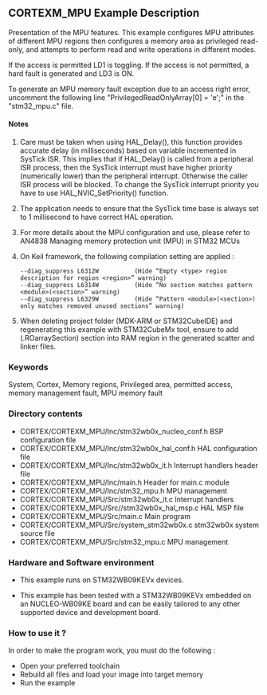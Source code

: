 ## <b>CORTEXM_MPU Example Description</b>

Presentation of the MPU features. This example configures MPU attributes of different
MPU regions then configures a memory area as privileged read-only, and attempts to
perform read and write operations in different modes.

If the access is permitted LD1 is toggling. If the access is not permitted, 
a hard fault is generated and LD3 is ON.

To generate an MPU memory fault exception due to an access right error, uncomment
the following line "PrivilegedReadOnlyArray[0] = 'e';" in the "stm32_mpu.c" file.

#### <b>Notes</b>

 1. Care must be taken when using HAL_Delay(), this function provides accurate delay (in milliseconds)
    based on variable incremented in SysTick ISR. This implies that if HAL_Delay() is called from
    a peripheral ISR process, then the SysTick interrupt must have higher priority (numerically lower)
    than the peripheral interrupt. Otherwise the caller ISR process will be blocked.
    To change the SysTick interrupt priority you have to use HAL_NVIC_SetPriority() function.

 2. The application needs to ensure that the SysTick time base is always set to 1 millisecond
    to have correct HAL operation.

 3. For more details about the MPU configuration and use, please refer to AN4838 Managing memory protection unit (MPU) in STM32 MCUs

 4. On Keil framework, the following compilation setting are applied :
    
        --diag_suppress L6312W          (Hide “Empty <type> region description for region <region>” warning)
        --diag_suppress L6314W          (Hide “No section matches pattern <module>(<section>” warning)
        --diag_suppress L6329W          (Hide “Pattern <module>(<section>) only matches removed unused sections” warning)

 5. When deleting project folder (MDK-ARM or STM32CubeIDE) and regenerating this example with STM32CubeMx tool,
    ensure to add (.ROarraySection) section into RAM region in the generated scatter and linker files.

### <b>Keywords</b>

System, Cortex, Memory regions, Privileged area, permitted access, memory management fault, MPU memory fault

### <b>Directory contents</b>

  - CORTEX/CORTEXM_MPU/Inc/stm32wb0x_nucleo_conf.h     BSP configuration file
  - CORTEX/CORTEXM_MPU/Inc/stm32wb0x_hal_conf.h    HAL configuration file
  - CORTEX/CORTEXM_MPU/Inc/stm32wb0x_it.h          Interrupt handlers header file
  - CORTEX/CORTEXM_MPU/Inc/main.h                  Header for main.c module
  - CORTEX/CORTEXM_MPU/Inc/stm32_mpu.h             MPU management
  - CORTEX/CORTEXM_MPU/Src/stm32wb0x_it.c          Interrupt handlers
  - CORTEX/CORTEXM_MPU/Src//stm32wb0x_hal_msp.c     HAL MSP file
  - CORTEX/CORTEXM_MPU/Src/main.c                  Main program
  - CORTEX/CORTEXM_MPU/Src/system_stm32wb0x.c      stm32wb0x system source file
  - CORTEX/CORTEXM_MPU/Src/stm32_mpu.c             MPU management


### <b>Hardware and Software environment</b>

  - This example runs on STM32WB09KEVx devices.

  - This example has been tested with a STM32WB09KEVx embedded on an
    NUCLEO-WB09KE board and can be easily tailored to any other supported
    device and development board.

### <b>How to use it ?</b>

In order to make the program work, you must do the following :

 - Open your preferred toolchain
 - Rebuild all files and load your image into target memory
 - Run the example


